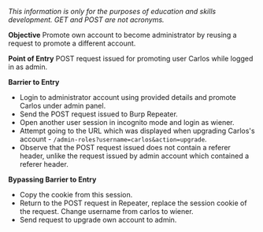 *This information is only for the purposes of education and skills development. GET and POST are not acronyms.*

**Objective**
Promote own account to become administrator by reusing a request to promote a different account.

**Point of Entry**
POST request issued for promoting user Carlos while logged in as admin.

**Barrier to Entry**
- Login to administrator account using provided details and promote Carlos under admin panel.
- Send the POST request issued to Burp Repeater. 
- Open another user session in incognito mode and login as wiener. 
- Attempt going to the URL which was displayed when upgrading Carlos's account - `/admin-roles?username=carlos&action=upgrade`.
- Observe that the POST request issued does not contain a referer header, unlike the request issued by admin account which contained a referer header.
 
**Bypassing Barrier to Entry**
- Copy the cookie from this session.
- Return to the POST request in Repeater, replace the session cookie of the request. Change username from carlos to wiener. 
- Send request to upgrade own account to admin.
